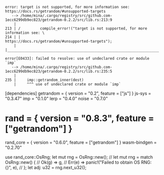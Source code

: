 
```
error: target is not supported, for more information see: https://docs.rs/getrandom/#unsupported-targets
   --> /home/mina/.cargo/registry/src/github.com-1ecc6299db9ec823/getrandom-0.2.2/src/lib.rs:213:9
    |
213 | /         compile_error!("target is not supported, for more information see: \
214 | |                         https://docs.rs/getrandom/#unsupported-targets");
    | |_________________________________________________________________________^

error[E0433]: failed to resolve: use of undeclared crate or module `imp`
   --> /home/mina/.cargo/registry/src/github.com-1ecc6299db9ec823/getrandom-0.2.2/src/lib.rs:235:5
    |
235 |     imp::getrandom_inner(dest)
    |     ^^^ use of undeclared crate or module `imp`
```


[dependencies]
getrandom = { version = "0.2", feature = ["js"] }
js-sys = "0.3.47"
imp = "0.1.0"
lerp = "0.4.0"
noise = "0.7.0"
# rand = { version = "0.8.3", feature = ["getrandom"] }
rand_core = { version = "0.6.0", feature = ["getrandom"] }
wasm-bindgen = "0.2.70"


use rand_core::OsRng;
        let mut rng = OsRng::new();
        // let mut rng = match OsRng::new() {
        //     Ok(g) => g,
        //     Err(e) => panic!("Failed to obtain OS RNG: {}", e),
        // };
        let adj: u32 = rng.next_u32();
